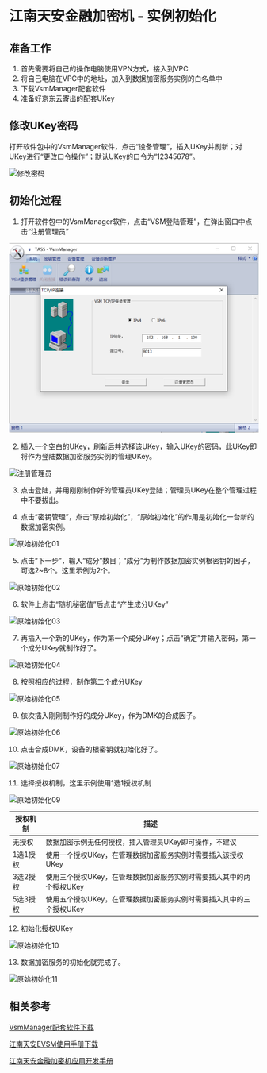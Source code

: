 # 江南天安金融加密机 - 实例初始化

## 准备工作

1. 首先需要将自己的操作电脑使用VPN方式，接入到VPC
2. 将自己电脑在VPC中的地址，加入到数据加密服务实例的白名单中
3. 下载VsmManager配套软件
4. 准备好京东云寄出的配套UKey

## 修改UKey密码

打开软件包中的VsmManager软件，点击“设备管理”，插入UKey并刷新；对UKey进行“更改口令操作”；默认UKey的口令为“12345678”。

![修改密码](/image/JDCloudHSM/Tass/修改密码.png)

## 初始化过程

1. 打开软件包中的VsmManager软件，点击“VSM登陆管理”，在弹出窗口中点击“注册管理员”

![打开软件](/image/JDCloudHSM/Tass/打开软件.png)

2. 插入一个空白的UKey，刷新后并选择该UKey，输入UKey的密码，此UKey即将作为登陆数据加密服务实例的管理UKey。

![注册管理员](/image/JDCloudHSM/Tass/注册管理员.png)

3. 点击登陆，并用刚刚制作好的管理员UKey登陆；管理员UKey在整个管理过程中不要拔出。

4. 点击“密钥管理”，点击“原始初始化”，“原始初始化”的作用是初始化一台新的数据加密实例。

![原始初始化01](/image/JDCloudHSM/Tass/原始初始化01.png)

5. 点击“下一步”，输入“成分”数目；“成分”为制作数据加密实例根密钥的因子，可选2~8个。这里示例为2个。

![原始初始化02](/image/JDCloudHSM/Tass/原始初始化02.png)

6. 软件上点击“随机秘密值”后点击“产生成分UKey”

![原始初始化03](/image/JDCloudHSM/Tass/原始初始化03.png)

7. 再插入一个新的UKey，作为第一个成分UKey；点击“确定”并输入密码，第一个成分UKey就制作好了。

![原始初始化04](/image/JDCloudHSM/Tass/原始初始化04.png)

8. 按照相应的过程，制作第二个成分UKey

![原始初始化05](/image/JDCloudHSM/Tass/原始初始化05.png)

9. 依次插入刚刚制作好的成分UKey，作为DMK的合成因子。

![原始初始化06](/image/JDCloudHSM/Tass/原始初始化06.png)

10. 点击合成DMK，设备的根密钥就初始化好了。

![原始初始化07](/image/JDCloudHSM/Tass/原始初始化07.png)

11. 选择授权机制，这里示例使用1选1授权机制

![原始初始化09](/image/JDCloudHSM/Tass/原始初始化09.png)

| 授权机制 | 描述 |
| -- | -- |
| 无授权 | 数据加密示例无任何授权，插入管理员UKey即可操作，不建议 |
| 1选1授权 | 使用一个授权UKey，在管理数据加密服务实例时需要插入该授权UKey |
| 3选2授权 | 使用三个授权UKey，在管理数据加密服务实例时需要插入其中的两个授权UKey |
| 5选3授权 | 使用五个授权UKey，在管理数据加密服务实例时需要插入其中的三个授权UKey |

12. 初始化授权UKey

![原始初始化10](/image/JDCloudHSM/Tass/原始初始化10.png)

13. 数据加密服务的初始化就完成了。

![原始初始化11](/image/JDCloudHSM/Tass/原始初始化11.png)


## 相关参考

[VsmManager配套软件下载](https://database-audit.s3.cn-north-1.jdcloud-oss.com/cloudhsm-public/VsmManager_1.2.2.15.rar)

[江南天安EVSM使用手册下载](/image/JDCloudHSM/云加密服务-EVSM管理工具用户使用手册V1.3.pdf)

[江南天安金融加密机应用开发手册](/image/JDCloudHSM/江南天安金融数据密码机应用开发手册_V1.48.pdf)
